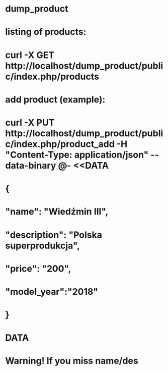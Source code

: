 # dump_product 
# listing of products:
# curl -X GET http://localhost/dump_product/public/index.php/products 
# add product (example):
# curl -X PUT http://localhost/dump_product/public/index.php/product_add -H "Content-Type: application/json" --data-binary @- <<DATA
# {
#  "name": "Wiedźmin III",
#  "description": "Polska superprodukcja",
#  "price": "200",
#  "model_year":"2018"
# }
# DATA
# Warning! If you miss name/des

